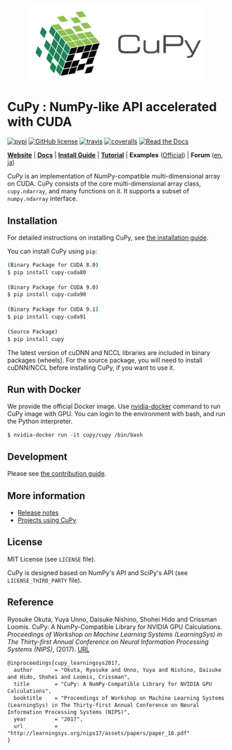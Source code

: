 <div align="center"><img src="docs/image/cupy_logo_1000px.png" width="400"/></div>

# CuPy : NumPy-like API accelerated with CUDA

[![pypi](https://img.shields.io/pypi/v/cupy.svg)](https://pypi.python.org/pypi/cupy)
[![GitHub license](https://img.shields.io/github/license/cupy/cupy.svg)](https://github.com/cupy/cupy)
[![travis](https://img.shields.io/travis/cupy/cupy.svg)](https://travis-ci.org/cupy/cupy)
[![coveralls](https://img.shields.io/coveralls/cupy/cupy.svg)](https://coveralls.io/github/cupy/cupy)
[![Read the Docs](https://readthedocs.org/projects/cupy/badge/?version=stable)](https://docs-cupy.chainer.org/en/stable/)

[**Website**](https://cupy.chainer.org/)
| [**Docs**](https://docs-cupy.chainer.org/en/stable/)
| [**Install Guide**](https://docs-cupy.chainer.org/en/stable/install.html)
| [**Tutorial**](https://docs-cupy.chainer.org/en/stable/tutorial/)
| **Examples** ([Official](https://github.com/cupy/cupy/tree/master/examples))
| **Forum** ([en](https://groups.google.com/forum/#!forum/cupy), [ja](https://groups.google.com/forum/#!forum/cupy-ja))

*CuPy* is an implementation of NumPy-compatible multi-dimensional array on CUDA.
CuPy consists of the core multi-dimensional array class, `cupy.ndarray`, and many functions on it.
It supports a subset of `numpy.ndarray` interface.

## Installation

For detailed instructions on installing CuPy, see [the installation guide](https://docs-cupy.chainer.org/en/stable/install.html).

You can install CuPy using `pip`:

```sh
(Binary Package for CUDA 8.0)
$ pip install cupy-cuda80

(Binary Package for CUDA 9.0)
$ pip install cupy-cuda90

(Binary Package for CUDA 9.1)
$ pip install cupy-cuda91

(Source Package)
$ pip install cupy
```

The latest version of cuDNN and NCCL libraries are included in binary packages (wheels).
For the source package, you will need to install cuDNN/NCCL before installing CuPy, if you want to use it.

## Run with Docker

We provide the official Docker image.
Use [nvidia-docker](https://github.com/NVIDIA/nvidia-docker) command to run CuPy image with GPU.
You can login to the environment with bash, and run the Python interpreter.

```
$ nvidia-docker run -it cupy/cupy /bin/bash
```

## Development

Please see [the contribution guide](https://docs-cupy.chainer.org/en/stable/contribution.html).

## More information

- [Release notes](https://github.com/cupy/cupy/releases)
- [Projects using CuPy](https://github.com/cupy/cupy/wiki/Projects-using-CuPy)

## License

MIT License (see `LICENSE` file).

CuPy is designed based on NumPy's API and SciPy's API (see `LICENSE_THIRD_PARTY` file).

## Reference

Ryosuke Okuta, Yuya Unno, Daisuke Nishino, Shohei Hido and Crissman Loomis.
CuPy: A NumPy-Compatible Library for NVIDIA GPU Calculations.
*Proceedings of Workshop on Machine Learning Systems (LearningSys) in The Thirty-first Annual Conference on Neural Information Processing Systems (NIPS)*, (2017).
[URL](http://learningsys.org/nips17/assets/papers/paper_16.pdf)

```
@inproceedings{cupy_learningsys2017,
  author       = "Okuta, Ryosuke and Unno, Yuya and Nishino, Daisuke and Hido, Shohei and Loomis, Crissman",
  title        = "CuPy: A NumPy-Compatible Library for NVIDIA GPU Calculations",
  booktitle    = "Proceedings of Workshop on Machine Learning Systems (LearningSys) in The Thirty-first Annual Conference on Neural Information Processing Systems (NIPS)",
  year         = "2017",
  url          = "http://learningsys.org/nips17/assets/papers/paper_16.pdf"
}
```
